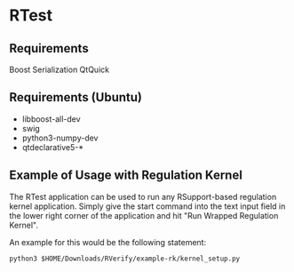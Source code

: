 RTest
=====

Requirements
------------

Boost Serialization
QtQuick

Requirements (Ubuntu)
---------------------

  - libboost-all-dev
  - swig
  - python3-numpy-dev
  - qtdeclarative5-*

Example of Usage with Regulation Kernel
---------------------------------------

The RTest application can be used to run any RSupport-based regulation kernel
application. Simply give the start command into the text input field in the lower
right corner of the application and hit "Run Wrapped Regulation Kernel".

An example for this would be the following statement:

    python3 $HOME/Downloads/RVerify/example-rk/kernel_setup.py
